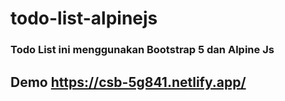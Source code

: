 # todo-list-alpinejs

### Todo List ini menggunakan Bootstrap 5 dan Alpine Js

## Demo https://csb-5g841.netlify.app/
